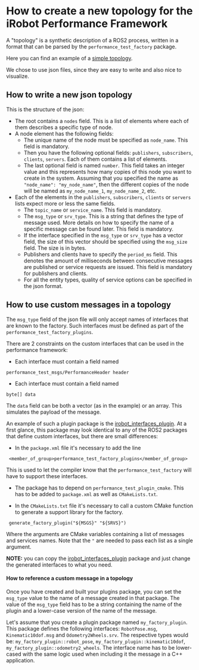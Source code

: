 # How to create a new topology for the iRobot Performance Framework

A "topology" is a synthetic description of a ROS2 process, written in a format that can be parsed by the `performance_test_factory` package.

Here you can find an example of a [simple topology](examples/simple_architecture.json).

We chose to use json files, since they are easy to write and also nice to visualize.

## How to write a new json topology

This is the structure of the json:
 - The root contains a `nodes` field. This is a list of elements where each of them describes a specific type of node.
 - A node element has the following fields:
    - The unique name of the node must be specified as `node_name`. This field is mandatory.
    - Then you have the following optional fields: `publishers`, `subscribers`, `clients`, `servers`. Each of them contains a list of elements.
    - The last optional field is named `number`. This field takes an integer value and this represents how many copies of this node you want to create in the system. Assuming that you specified the name as `"node_name": "my_node_name"`, then the different copies of the node will be named as `my_node_name_1`, `my_node_name_2`, etc.
 - Each of the elements in the `publishers`, `subscribers`, `clients` or `servers` lists expect more or less the same fields.
     - The `topic_name` or `service_name`. This field is mandatory.
     - The `msg_type` or `srv_type`. This is a string that defines the type of message used. More details on how to specify the name of a specific message can be found later. This field is mandatory.
     - If the interface specified in the `msg_type` or `srv_type` has a vector field, the size of this vector should be specified using the `msg_size` field. The size is in bytes.
     - Publishers and clients have to specify the `period_ms` field. This denotes the amount of milliseconds between consecutive messages are published or service requests are issued. This field is mandatory for publishers and clients.
     - For all the entity types, quality of service options can be specified in the json format.


## How to use custom messages in a topology

The `msg_type` field of the json file will only accept names of interfaces that are known to the factory.
Such interfaces must be defined as part of the `performance_test_factory_plugins`.

There are 2 constraints on the custom interfaces that can be used in the performance framework:
 - Each interface must contain a field named
 ```
 performance_test_msgs/PerformanceHeader header
 ```
 - Each interface must contain a field named
  ```
  byte[] data
  ```
  The `data` field can be both a vector (as in the example) or an array. This simulates the payload of the message.

An example of such a plugin package is the [irobot_interfaces_plugin](../irobot_interfaces_plugin).
At a first glance, this package may look identical to any of the ROS2 packages that define custom interfaces, but there are small differences:

 - In the `package.xml` file it's necessary to add the line
 ```
  <member_of_group>performance_test_factory_plugins</member_of_group>
 ```
   This is used to let the compiler know that the `performance_test_factory` will have to support these interfaces.
 - The package has to depend on `performance_test_plugin_cmake`. This has to be added to `package.xml` as well as `CMakeLists.txt`.

 - In the `CMakeLists.txt` file it's necessary to call a custom CMake function to generate a support library for the factory.
 ```
  generate_factory_plugin("${MSGS}" "${SRVS}")
 ```
   Where the arguments are CMake variables containing a list of messages and services names. Note that the `"` are needed to pass each list as a single argument.

**NOTE:** you can copy the [irobot_interfaces_plugin](../irobot_interfaces_plugin) package and just change the generated interfaces to what you need.

#### How to reference a custom message in a topology

Once you have created and built your plugins package, you can set the `msg_type` value to the name of a message created in that package.
The value of the `msg_type` field has to be a string containing the name of the plugin and a lower-case version of the name of the message.

Let's assume that you create a plugin package named `my_factory_plugin`. This package defines the following interfaces: `RobotPose.msg`, `Kinematic10dof.msg` and `Odometry2Wheels.srv`.
The respective types would be: `my_factory_plugin::robot_pose`, `my_factory_plugin::kinematic10dof`, `my_factory_plugin::odometry2_wheels`.
The interface name has to be lower-cased with the same logic used when including it the message in a C++ application.